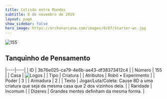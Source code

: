 ```yaml
---
title: Colisão entre Mundos
subtitle: 8 de novembro de 2019
layout: page
show_sidebar: false
hero_image: https://archonarcana.com/images/0/07/Starter-wc.jpg
---
```


![155](https://cdn.keyforgegame.com/media/card_front/pt/452_155_7V6W4RRJH964_pt.png)

## Tanquinho de Pensamento

|----|----|
| ID | 3b76e025-ca79-4e6b-ae43-df38373412c4 |
| Número | 155 |
| Casa | ![Logos](https://archonarcana.com/images/thumb/c/ce/Logos.png/22px-Logos.png "Logos") |
| Tipo | Criatura |
| Atributos | Robô • Experimento |
| Poder | 3 |
| Armadura | 2 |
| Texto | Jogar/Luta/Coleta: Cause 8D a uma criatura que seja da mesma casa que 2 dos vizinhos dela. |
| Raridade | Incomum |
| Dizeres | Grandes mentes definham da mesma forma. |